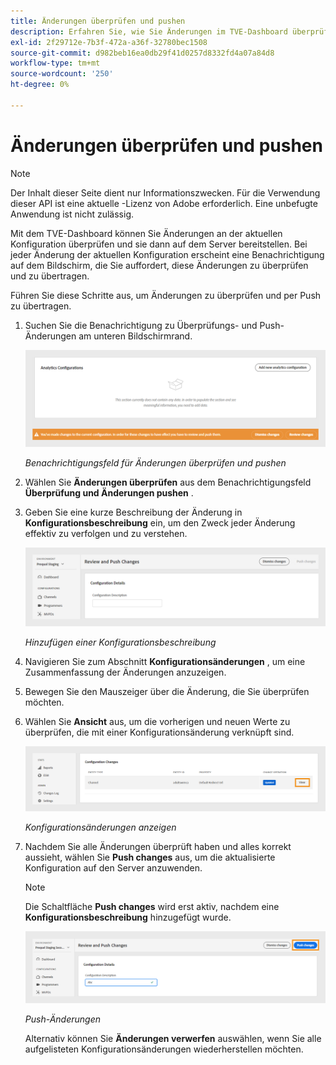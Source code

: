 ```yaml
---
title: Änderungen überprüfen und pushen
description: Erfahren Sie, wie Sie Änderungen im TVE-Dashboard überprüfen und pushen können.
exl-id: 2f29712e-7b3f-472a-a36f-32780bec1508
source-git-commit: d982beb16ea0db29f41d0257d8332fd4a07a84d8
workflow-type: tm+mt
source-wordcount: '250'
ht-degree: 0%

---
```


# Änderungen überprüfen und pushen

>[!NOTE]
>
>Der Inhalt dieser Seite dient nur Informationszwecken. Für die Verwendung dieser API ist eine aktuelle -Lizenz von Adobe erforderlich. Eine unbefugte Anwendung ist nicht zulässig.

Mit dem TVE-Dashboard können Sie Änderungen an der aktuellen Konfiguration überprüfen und sie dann auf dem Server bereitstellen. Bei jeder Änderung der aktuellen Konfiguration erscheint eine Benachrichtigung auf dem Bildschirm, die Sie auffordert, diese Änderungen zu überprüfen und zu übertragen.

Führen Sie diese Schritte aus, um Änderungen zu überprüfen und per Push zu übertragen.

1. Suchen Sie die Benachrichtigung zu Überprüfungs- und Push-Änderungen am unteren Bildschirmrand.

   ![Benachrichtigung über Änderungen überprüfen und pushen](../assets/tve-dashboard/new-tve-dashboard/review/review-and-push-changes-banner-view.png)

   *Benachrichtigungsfeld für Änderungen überprüfen und pushen*

1. Wählen Sie **Änderungen überprüfen** aus dem Benachrichtigungsfeld **Überprüfung und Änderungen pushen** .

1. Geben Sie eine kurze Beschreibung der Änderung in **Konfigurationsbeschreibung** ein, um den Zweck jeder Änderung effektiv zu verfolgen und zu verstehen.

   ![Hinzufügen einer Konfigurationsbeschreibung](../assets/tve-dashboard/new-tve-dashboard/review/review-and-push-configuration-details-panel-view.png)

   *Hinzufügen einer Konfigurationsbeschreibung*

1. Navigieren Sie zum Abschnitt **Konfigurationsänderungen** , um eine Zusammenfassung der Änderungen anzuzeigen.

1. Bewegen Sie den Mauszeiger über die Änderung, die Sie überprüfen möchten.

1. Wählen Sie **Ansicht** aus, um die vorherigen und neuen Werte zu überprüfen, die mit einer Konfigurationsänderung verknüpft sind.

   ![Konfigurationsänderungen anzeigen](../assets/tve-dashboard/new-tve-dashboard/review/review-and-push-changes-view-button.png)

   *Konfigurationsänderungen anzeigen*

1. Nachdem Sie alle Änderungen überprüft haben und alles korrekt aussieht, wählen Sie **Push changes** aus, um die aktualisierte Konfiguration auf den Server anzuwenden.

   >[!NOTE]
   >
   >Die Schaltfläche **Push changes** wird erst aktiv, nachdem eine **Konfigurationsbeschreibung** hinzugefügt wurde.

   ![Push-Änderungen](../assets/tve-dashboard/new-tve-dashboard/review/review-and-push-push-changes-button.png)

   *Push-Änderungen*

   Alternativ können Sie **Änderungen verwerfen** auswählen, wenn Sie alle aufgelisteten Konfigurationsänderungen wiederherstellen möchten.
